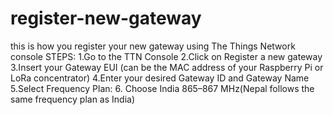 # register-new-gateway
this is how you register your new gateway using The Things Network console
STEPS:
1.Go to the TTN Console
2.Click on Register a new gateway
3.Insert your Gateway EUI (can be the MAC address of your Raspberry Pi or LoRa concentrator)
4.Enter your desired Gateway ID and Gateway Name
5.Select Frequency Plan:
6. Choose India 865–867 MHz(Nepal follows the same frequency plan as India)
